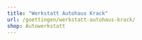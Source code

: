 ```yaml
---
title: "Werkstatt Autohaus Krack"
url: /goettingen/werkstatt-autohaus-krack/
shop: Autowerkstatt
---
```

